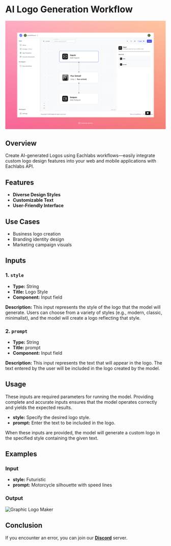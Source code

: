 # AI Logo Generation Workflow


<img src="images/graphic-logo-maker-full.jpeg" alt="AI Logo Generation Workflow"/>


## Overview
Create AI-generated Logos using Eachlabs workflows—easily integrate custom logo design features into your web and mobile applications with Eachlabs API.

## Features
- **Diverse Design Styles**
- **Customizable Text**
- **User-Friendly Interface**

## Use Cases
- Business logo creation
- Branding identity design
- Marketing campaign visuals


## Inputs

### 1. `style`
- **Type:** String
- **Title:** Logo Style
- **Component:** Input field

**Description:** This input represents the style of the logo that the model will generate. Users can choose from a variety of styles (e.g., modern, classic, minimalist), and the model will create a logo reflecting that style.

### 2. `prompt`
- **Type:** String
- **Title:** prompt
- **Component:** Input field

**Description:** This input represents the text that will appear in the logo. The text entered by the user will be included in the logo created by the model.

## Usage

These inputs are required parameters for running the model. Providing complete and accurate inputs ensures that the model operates correctly and yields the expected results.

- **style:** Specify the desired logo style.
- **prompt:** Enter the text to be included in the logo.

When these inputs are provided, the model will generate a custom logo in the specified style containing the given text.

## Examples

### Input
- **style:** Futuristic
- **prompt:** Motorcycle silhouette with speed lines

### Output
<img src="https://storage.googleapis.com/magicpoint/thumbs/graphic-logo-flow-thumb.webp" alt="Graphic Logo Maker" width="300">

## Conclusion

If you encounter an error, you can join our <b><a href="https://discord.com/invite/yzZD4ZxBPt" target="_blank">Discord</a></b> server.


